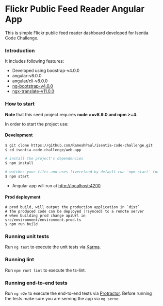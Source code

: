 # Flickr Public Feed Reader Angular App

This is simple Flickr public feed reader dashboard developed for Isentia Code Challenge.

### Introduction

It includes following features:

*   Developed using boostrap-v4.0.0
*   angular-v8.0.0
*   angular/cli-v8.0.0
*   [ng-bootstrap-v4.0.0](https://github.com/ng-bootstrap/)
*   [ngx-translate-v11.0.0](https://github.com/ngx-translate)

### How to start

**Note** that this seed project requires **node >=v8.9.0 and npm >=4**.

In order to start the project use:

#### Development
```bash
$ git clone https://github.com/RameshPaul/isentia-code-challenge.git
$ cd isentia-code-challenge/web-app

# install the project's dependencies
$ npm install

# watches your files and uses livereload by default run `npm start` for a dev server. Navigate to `http://localhost:4200/`. The app will automatically reload if you change any of the source files.
$ npm start
```
* Angular app will run at [http://localhost:4200](http://localhost:4200)

#### Prod deployment
```
# prod build, will output the production application in `dist`
# the produced code can be deployed (rsynced) to a remote server
# when building prod change apiUrl in src/environment/environment.prod.ts
$ npm run build
```

### Running unit tests

Run `ng test` to execute the unit tests via [Karma](https://karma-runner.github.io).

### Running lint 

Run `npm runt lint` to execute the ts-lint.

### Running end-to-end tests

Run `ng e2e` to execute the end-to-end tests via [Protractor](http://www.protractortest.org/).
Before running the tests make sure you are serving the app via `ng serve`.


